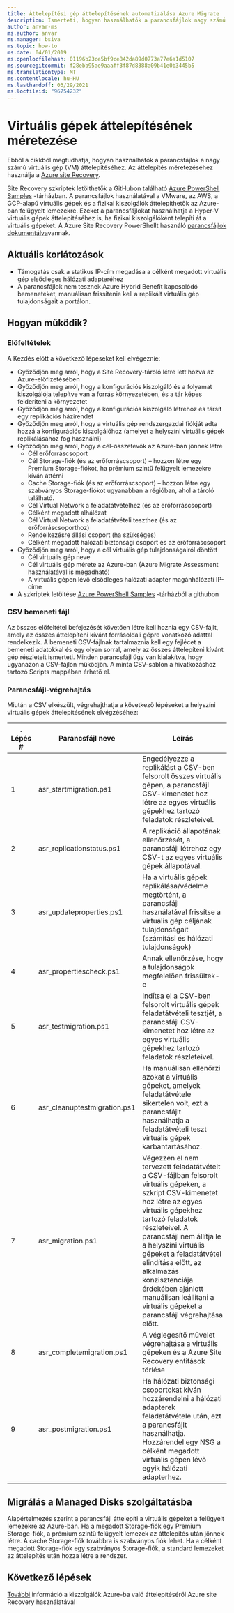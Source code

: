 ```yaml
---
title: Áttelepítési gép áttelepítésének automatizálása Azure Migrate
description: Ismerteti, hogyan használhatók a parancsfájlok nagy számú gép áttelepítésére Azure Migrate
author: anvar-ms
ms.author: anvar
ms.manager: bsiva
ms.topic: how-to
ms.date: 04/01/2019
ms.openlocfilehash: 01196b23ce5bf9ce842da89d0773a77e6a1d5107
ms.sourcegitcommit: f28ebb95ae9aaaff3f87d8388a09b41e0b3445b5
ms.translationtype: MT
ms.contentlocale: hu-HU
ms.lasthandoff: 03/29/2021
ms.locfileid: "96754232"
---
```

# <a name="scale-migration-of-vms"></a>Virtuális gépek áttelepítésének méretezése 

Ebből a cikkből megtudhatja, hogyan használhatók a parancsfájlok a nagy számú virtuális gép (VM) áttelepítéséhez. Az áttelepítés méretezéséhez használja a [Azure site Recovery](../site-recovery/site-recovery-overview.md). 

Site Recovery szkriptek letölthetők a GitHubon található [Azure PowerShell Samples](https://github.com/Azure/azure-docs-powershell-samples/tree/master/azure-migrate/migrate-at-scale-with-site-recovery) -tárházban. A parancsfájlok használatával a VMware, az AWS, a GCP-alapú virtuális gépek és a fizikai kiszolgálók áttelepíthetők az Azure-ban felügyelt lemezekre. Ezeket a parancsfájlokat használhatja a Hyper-V virtuális gépek áttelepítéséhez is, ha fizikai kiszolgálóként telepíti át a virtuális gépeket. A Azure Site Recovery PowerShellt használó [parancsfájlok dokumentálva](../site-recovery/vmware-azure-disaster-recovery-powershell.md)vannak.

## <a name="current-limitations"></a>Aktuális korlátozások
- Támogatás csak a statikus IP-cím megadása a célként megadott virtuális gép elsődleges hálózati adapteréhez
- A parancsfájlok nem tesznek Azure Hybrid Benefit kapcsolódó bemeneteket, manuálisan frissítenie kell a replikált virtuális gép tulajdonságait a portálon.

## <a name="how-does-it-work"></a>Hogyan működik?

### <a name="prerequisites"></a>Előfeltételek
A Kezdés előtt a következő lépéseket kell elvégeznie:
- Győződjön meg arról, hogy a Site Recovery-tároló létre lett hozva az Azure-előfizetésében
- Győződjön meg arról, hogy a konfigurációs kiszolgáló és a folyamat kiszolgálója telepítve van a forrás környezetében, és a tár képes felderíteni a környezetet
- Győződjön meg arról, hogy a konfigurációs kiszolgáló létrehoz és társít egy replikációs házirendet
- Győződjön meg arról, hogy a virtuális gép rendszergazdai fiókját adta hozzá a konfigurációs kiszolgálóhoz (amelyet a helyszíni virtuális gépek replikálásához fog használni)
- Győződjön meg arról, hogy a cél-összetevők az Azure-ban jönnek létre
    - Cél erőforráscsoport
    - Cél Storage-fiók (és az erőforráscsoport) – hozzon létre egy Premium Storage-fiókot, ha prémium szintű felügyelt lemezekre kíván áttérni
    - Cache Storage-fiók (és az erőforráscsoport) – hozzon létre egy szabványos Storage-fiókot ugyanabban a régióban, ahol a tároló található.
    - Cél Virtual Network a feladatátvételhez (és az erőforráscsoport)
    - Célként megadott alhálózat
    - Cél Virtual Network a feladatátvételi teszthez (és az erőforráscsoporthoz)
    - Rendelkezésre állási csoport (ha szükséges)
    - Célként megadott hálózati biztonsági csoport és az erőforráscsoport
- Győződjön meg arról, hogy a cél virtuális gép tulajdonságairól döntött
    - Cél virtuális gép neve
    - Cél virtuális gép mérete az Azure-ban (Azure Migrate Assessment használatával is megadható)
    - A virtuális gépen lévő elsődleges hálózati adapter magánhálózati IP-címe
- A szkriptek letöltése [Azure PowerShell Samples](https://github.com/Azure/azure-docs-powershell-samples/tree/master/azure-migrate/migrate-at-scale-with-site-recovery) -tárházból a githubon

### <a name="csv-input-file"></a>CSV bemeneti fájl
Az összes előfeltétel befejezését követően létre kell hoznia egy CSV-fájlt, amely az összes áttelepíteni kívánt forrásoldali gépre vonatkozó adattal rendelkezik. A bemeneti CSV-fájlnak tartalmaznia kell egy fejlécet a bemeneti adatokkal és egy olyan sorral, amely az összes áttelepíteni kívánt gép részleteit ismerteti. Minden parancsfájl úgy van kialakítva, hogy ugyanazon a CSV-fájlon működjön. A minta CSV-sablon a hivatkozáshoz tartozó Scripts mappában érhető el.

### <a name="script-execution"></a>Parancsfájl-végrehajtás
Miután a CSV elkészült, végrehajthatja a következő lépéseket a helyszíni virtuális gépek áttelepítésének elvégzéséhez:

**. Lépés #** | **Parancsfájl neve** | **Leírás**
--- | --- | ---
1 | asr_startmigration.ps1 | Engedélyezze a replikálást a CSV-ben felsorolt összes virtuális gépen, a parancsfájl CSV-kimenetet hoz létre az egyes virtuális gépekhez tartozó feladatok részleteivel.
2 | asr_replicationstatus.ps1 | A replikáció állapotának ellenőrzését, a parancsfájl létrehoz egy CSV-t az egyes virtuális gépek állapotával.
3 | asr_updateproperties.ps1 | Ha a virtuális gépek replikálása/védelme megtörtént, a parancsfájl használatával frissítse a virtuális gép céljának tulajdonságait (számítási és hálózati tulajdonságok)
4 | asr_propertiescheck.ps1 | Annak ellenőrzése, hogy a tulajdonságok megfelelően frissültek-e
5 | asr_testmigration.ps1 |  Indítsa el a CSV-ben felsorolt virtuális gépek feladatátvételi tesztjét, a parancsfájl CSV-kimenetet hoz létre az egyes virtuális gépekhez tartozó feladatok részleteivel.
6 | asr_cleanuptestmigration.ps1 | Ha manuálisan ellenőrzi azokat a virtuális gépeket, amelyek feladatátvétele sikertelen volt, ezt a parancsfájlt használhatja a feladatátvételi teszt virtuális gépek karbantartásához.
7 | asr_migration.ps1 | Végezzen el nem tervezett feladatátvételt a CSV-fájlban felsorolt virtuális gépeken, a szkript CSV-kimenetet hoz létre az egyes virtuális gépekhez tartozó feladatok részleteivel. A parancsfájl nem állítja le a helyszíni virtuális gépeket a feladatátvétel elindítása előtt, az alkalmazás konzisztenciája érdekében ajánlott manuálisan leállítani a virtuális gépeket a parancsfájl végrehajtása előtt.
8 | asr_completemigration.ps1 | A véglegesítő művelet végrehajtása a virtuális gépeken és a Azure Site Recovery entitások törlése
9 | asr_postmigration.ps1 | Ha hálózati biztonsági csoportokat kíván hozzárendelni a hálózati adapterek feladatátvétele után, ezt a parancsfájlt használhatja. Hozzárendel egy NSG a célként megadott virtuális gépen lévő egyik hálózati adapterhez.

## <a name="how-to-migrate-to-managed-disks"></a>Migrálás a Managed Disks szolgáltatásba
Alapértelmezés szerint a parancsfájl áttelepíti a virtuális gépeket a felügyelt lemezekre az Azure-ban. Ha a megadott Storage-fiók egy Premium Storage-fiók, a prémium szintű felügyelt lemezek az áttelepítés után jönnek létre. A cache Storage-fiók továbbra is szabványos fiók lehet. Ha a célként megadott Storage-fiók egy szabványos Storage-fiók, a standard lemezeket az áttelepítés után hozza létre a rendszer. 

## <a name="next-steps"></a>Következő lépések

[További](../site-recovery/migrate-tutorial-on-premises-azure.md) információ a kiszolgálók Azure-ba való áttelepítéséről Azure site Recovery használatával
